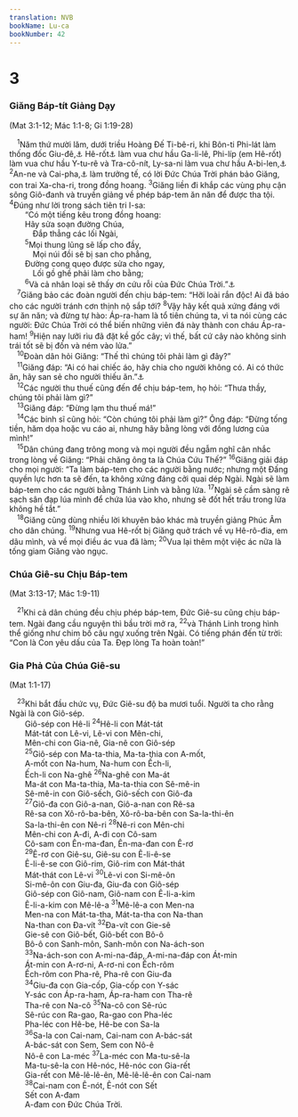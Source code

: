 ```yaml
---
translation: NVB
bookName: Lu-ca 
bookNumber: 42
---
```


<div class="title"><h1>3</h1><h3>Giăng Báp-tít Giảng Dạy </h3><p>(Mat 3:1-12; Mác 1:1-8; Gi 1:19-28) </p></div>
<span class="verse lu_3_1"> <sup>1</sup>Năm thứ mười lăm, dưới triều Hoàng Đế Ti-bê-ri, khi Bôn-ti Phi-lát làm thống đốc Giu-đê,<a data-toggle="tooltip" data-placement="bottom" title="Từ năm 26-36 scn">⚓</a> Hê-rốt<a data-toggle="tooltip" data-placement="bottom" title="Hê-rốt An-ti-ba (4 tcn-39 scn)">⚓</a> làm vua chư hầu Ga-li-lê, Phi-líp (em Hê-rốt) làm vua chư hầu Y-tu-rê và Tra-cô-nít, Ly-sa-ni làm vua chư hầu A-bi-len,<a data-toggle="tooltip" data-placement="bottom" title="Từ 4 tcn-34 scn">⚓</a></span>
<span class="verse lu_3_2"><sup>2</sup>An-ne và Cai-pha,<a data-toggle="tooltip" data-placement="bottom" title="Từ 18-36 scn">⚓</a> làm trưởng tế, có lời Đức Chúa Trời phán bảo Giăng, con trai Xa-cha-ri, trong đồng hoang. </span>
<span class="verse lu_3_3"><sup>3</sup>Giăng liền đi khắp các vùng phụ cận sông Giô-đanh và truyền giảng về phép báp-tem ăn năn để được tha tội. </span>
<span class="verse lu_3_4"><sup>4</sup>Đúng như lời trong sách tiên tri I-sa: <br/>  “Có một tiếng kêu trong đồng hoang: <br/>  Hãy sửa soạn đường Chúa, <br/>   Đắp thẳng các lối Ngài, <br/></span>
<span class="verse lu_3_5">  <sup>5</sup>Mọi thung lũng sẽ lấp cho đầy, <br/>   Mọi núi đồi sẽ bị san cho phẳng, <br/>  Đường cong quẹo được sửa cho ngay, <br/>   Lối gồ ghề phải làm cho bằng; <br/></span>
<span class="verse lu_3_6">  <sup>6</sup>Và cả nhân loại sẽ thấy ơn cứu rỗi của Đức Chúa Trời.”<a data-toggle="tooltip" data-placement="bottom" title="Isa 40:3-5">⚓</a><br/></span>
<span class="verse lu_3_7"> <sup>7</sup>Giăng bảo các đoàn người đến chịu báp-tem: “Hỡi loài rắn độc! Ai đã báo cho các người tránh cơn thịnh nộ sắp tới? </span>
<span class="verse lu_3_8"><sup>8</sup>Vậy hãy kết quả xứng đáng với sự ăn năn; và đừng tự hào: Áp-ra-ham là tổ tiên chúng ta, vì ta nói cùng các người: Đức Chúa Trời có thể biến những viên đá này thành con cháu Áp-ra-ham! </span>
<span class="verse lu_3_9"><sup>9</sup>Hiện nay lưỡi rìu đã đặt kề gốc cây; vì thế, bất cứ cây nào không sinh trái tốt sẽ bị đốn và ném vào lửa.” <br/></span>
<span class="verse lu_3_10"> <sup>10</sup>Đoàn dân hỏi Giăng: “Thế thì chúng tôi phải làm gì đây?” <br/></span>
<span class="verse lu_3_11"> <sup>11</sup>Giăng đáp: “Ai có hai chiếc áo, hãy chia cho người không có. Ai có thức ăn, hãy san sẻ cho người thiếu ăn.”<a data-toggle="tooltip" data-placement="bottom" title="Nt: cũng hãy làm như vậy">⚓</a><br/></span>
<span class="verse lu_3_12"> <sup>12</sup>Các người thu thuế cũng đến để chịu báp-tem, họ hỏi: “Thưa thầy, chúng tôi phải làm gì?” <br/></span>
<span class="verse lu_3_13"> <sup>13</sup>Giăng đáp: “Đừng lạm thu thuế má!” <br/></span>
<span class="verse lu_3_14"> <sup>14</sup>Các binh sĩ cũng hỏi: “Còn chúng tôi phải làm gì?” Ông đáp: “Đừng tống tiền, hăm dọa hoặc vu cáo ai, nhưng hãy bằng lòng với đồng lương của mình!” <br/></span>
<span class="verse lu_3_15"> <sup>15</sup>Dân chúng đang trông mong và mọi người đều ngẫm nghĩ cân nhắc trong lòng về Giăng: “Phải chăng ông ta là Chúa Cứu Thế?” </span>
<span class="verse lu_3_16"><sup>16</sup>Giăng giải đáp cho mọi người: “Ta làm báp-tem cho các người bằng nước; nhưng một Đấng quyền lực hơn ta sẽ đến, ta không xứng đáng cởi quai dép Ngài. Ngài sẽ làm báp-tem cho các người bằng Thánh Linh và bằng lửa. </span>
<span class="verse lu_3_17"><sup>17</sup>Ngài sẽ cầm sàng rê sạch sân đạp lúa mình để chứa lúa vào kho, nhưng sẽ đốt hết trấu trong lửa không hề tắt.” <br/></span>
<span class="verse lu_3_18"> <sup>18</sup>Giăng cũng dùng nhiều lời khuyên bảo khác mà truyền giảng Phúc Âm cho dân chúng. </span>
<span class="verse lu_3_19"><sup>19</sup>Nhưng vua Hê-rốt bị Giăng quở trách về vụ Hê-rô-đia, em dâu mình, và về mọi điều ác vua đã làm; </span>
<span class="verse lu_3_20"><sup>20</sup>Vua lại thêm một việc ác nữa là tống giam Giăng vào ngục. <br/></span>
<div class="title"><h3>Chúa Giê-su Chịu Báp-tem </h3><p>(Mat 3:13-17; Mác 1:9-11) </p></div>
<span class="verse lu_3_21"> <sup>21</sup>Khi cả dân chúng đều chịu phép báp-tem, Đức Giê-su cũng chịu báp-tem. Ngài đang cầu nguyện thì bầu trời mở ra, </span>
<span class="verse lu_3_22"><sup>22</sup>và Thánh Linh trong hình thể giống như chim bồ câu ngự xuống trên Ngài. Có tiếng phán đến từ trời: “Con là Con yêu dấu của Ta. Đẹp lòng Ta hoàn toàn!” <br/></span>
<div class="title"><h3>Gia Phả Của Chúa Giê-su </h3><p>(Mat 1:1-17) </p></div>
<span class="verse lu_3_23"> <sup>23</sup>Khi bắt đầu chức vụ, Đức Giê-su độ ba mươi tuổi. Người ta cho rằng Ngài là con Giô-sép. <br/>  Giô-sép con Hê-li </span>
<span class="verse lu_3_24"><sup>24</sup>Hê-li con Mát-tát <br/>  Mát-tát con Lê-vi, Lê-vi con Mên-chi, <br/>  Mên-chi con Gia-nê, Gia-nê con Giô-sép <br/></span>
<span class="verse lu_3_25">  <sup>25</sup>Giô-sép con Ma-ta-thia, Ma-ta-thia con A-mốt, <br/>  A-mốt con Na-hum, Na-hum con Ếch-li, <br/>  Ếch-li con Na-ghê </span>
<span class="verse lu_3_26"><sup>26</sup>Na-ghê con Ma-át <br/>  Ma-át con Ma-ta-thia, Ma-ta-thia con Sê-mê-in <br/>  Sê-mê-in con Giô-sếch, Giô-sếch con Giô-đa <br/></span>
<span class="verse lu_3_27">  <sup>27</sup>Giô-đa con Giô-a-nan, Giô-a-nan con Rê-sa <br/>  Rê-sa con Xô-rô-ba-bên, Xô-rô-ba-bên con Sa-la-thi-ên <br/>  Sa-la-thi-ên con Nê-ri </span>
<span class="verse lu_3_28"><sup>28</sup>Nê-ri con Mên-chi <br/>  Mên-chi con A-đi, A-đi con Cô-sam <br/>  Cô-sam con Ên-ma-đan, Ên-ma-đan con Ê-rơ <br/></span>
<span class="verse lu_3_29">  <sup>29</sup>Ê-rơ con Giê-su, Giê-su con Ê-li-ê-se <br/>  Ê-li-ê-se con Giô-rim, Giô-rim con Mát-thát <br/>  Mát-thát con Lê-vi </span>
<span class="verse lu_3_30"><sup>30</sup>Lê-vi con Si-mê-ôn <br/>  Si-mê-ôn con Giu-đa, Giu-đa con Giô-sép <br/>  Giô-sép con Giô-nam, Giô-nam con Ê-li-a-kim <br/>  Ê-li-a-kim con Mê-lê-a </span>
<span class="verse lu_3_31"><sup>31</sup>Mê-lê-a con Men-na <br/>  Men-na con Mát-ta-tha, Mát-ta-tha con Na-than <br/>  Na-than con Đa-vít </span>
<span class="verse lu_3_32"><sup>32</sup>Đa-vít con Gie-sê <br/>  Gie-sê con Giô-bết, Giô-bết con Bô-ô <br/>  Bô-ô con Sanh-môn, Sanh-môn con Na-ách-son <br/></span>
<span class="verse lu_3_33">  <sup>33</sup>Na-ách-son con A-mi-na-đáp, A-mi-na-đáp con Át-min <br/>  Át-min con A-rơ-ni, A-rơ-ni con Ếch-rôm <br/>  Ếch-rôm con Pha-rê, Pha-rê con Giu-đa <br/></span>
<span class="verse lu_3_34">  <sup>34</sup>Giu-đa con Gia-cốp, Gia-cốp con Y-sác <br/>  Y-sác con Áp-ra-ham, Áp-ra-ham con Tha-rê <br/>  Tha-rê con Na-cô </span>
<span class="verse lu_3_35"><sup>35</sup>Na-cô con Sê-rúc <br/>  Sê-rúc con Ra-gao, Ra-gao con Pha-léc <br/>  Pha-léc con Hê-be, Hê-be con Sa-la <br/></span>
<span class="verse lu_3_36">  <sup>36</sup>Sa-la con Cai-nam, Cai-nam con A-bác-sát <br/>  A-bác-sát con Sem, Sem con Nô-ê <br/>  Nô-ê con La-méc </span>
<span class="verse lu_3_37"><sup>37</sup>La-méc con Ma-tu-sê-la <br/>  Ma-tu-sê-la con Hê-nóc, Hê-nóc con Gia-rết <br/>  Gia-rết con Mê-lê-lê-ên, Mê-lê-lê-ên con Cai-nam <br/></span>
<span class="verse lu_3_38">  <sup>38</sup>Cai-nam con Ê-nót, Ê-nót con Sết <br/>  Sết con A-đam <br/>  A-đam con Đức Chúa Trời. <br/></span>
